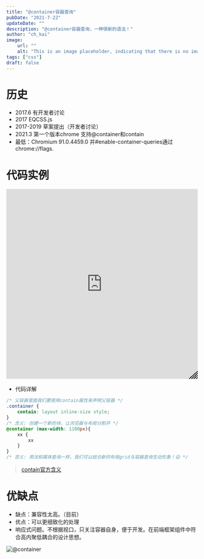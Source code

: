 ```yaml
---
title: "@container容器查询"
pubDate: "2021-7-22"
updateDate: ""
description: "@container容器查询，一种很新的语法！"
author: "ch_kai"
image:
    url: ""
    alt: "This is an image placeholder, indicating that there is no image yet!"
tags: ["css"]
draft: false
---
```


# 历史
+ 2017.6  		有开发者讨论
+ 2017 		EQCSS.js
+ 2017-2019		草案提出（开发者讨论） 	
+ 2021.3 		第一个版本chrome 支持@container和contain
+ 最低：Chromium 91.0.4459.0 并#enable-container-queries通过chrome://flags.

# 代码实例
<div style="resize: both;overflow: hidden; height: 500px;position: relative; margin-bottom: 1rem;">
<iframe height="100%" style="width: 100%;" scrolling="no" title="grid@container" src="https://codepen.io/cai_kai/embed/ZEeZBKO?default-tab=css%2Cresult" frameborder="no" loading="lazy" allowtransparency="true" allowfullscreen="true">
  See the Pen <a href="https://codepen.io/cai_kai/pen/ZEeZBKO">
  grid@container</a> by 山子安 (<a href="https://codepen.io/cai_kai">@cai_kai</a>)
  on <a href="https://codepen.io">CodePen</a>
</iframe>
<!-- 拉动样式 -->
<div style="position: absolute;width: 24px;height: 24px;bottom: 0;right: 0;z-index: 5000;cursor: nwse-resize;-webkit-clip-path: polygon(100% 0, 100% 100%, 0 100%);clip-path: polygon(100% 0, 100% 100%, 0 100%);background: repeating-linear-gradient(138deg, hsla(0, 0%, 100%, .5), hsla(0, 0%, 100%, .5) 2px, #000 0, #000 4px);touch-action: none;"></div>
</div>

+ 代码详解
```css
/* 父容器里面我们要使用contain属性来声明父容器 */
.container {
    contain: layout inline-size style;
}
/* 含义: 创建一个新的块，让浏览器与布局分割开 */
@container (max-width: 1100px){
    xx {
        xx
    }
}
/* 含义: 用法和媒体查询一样，我们可以结合新的布局grid与容器查询生动形象！😋 */
```
> [contain官方含义](https://drafts.csswg.org/css-contain-1/#:~:text=2.%20Strong%20Containment%3A%20the%20contain%20property)

# 优缺点
+ 缺点：兼容性太高。（目前）
+ 优点：可以更细致化的处理
+ 响应式问题。不根据视口，只关注容器自身，便于开发。在前端框架组件中符合高内聚低耦合的设计思想。

<img alt="@container" data-src="/assets/content/@container/Snipaste_2021-07-22_20-04-16.png">